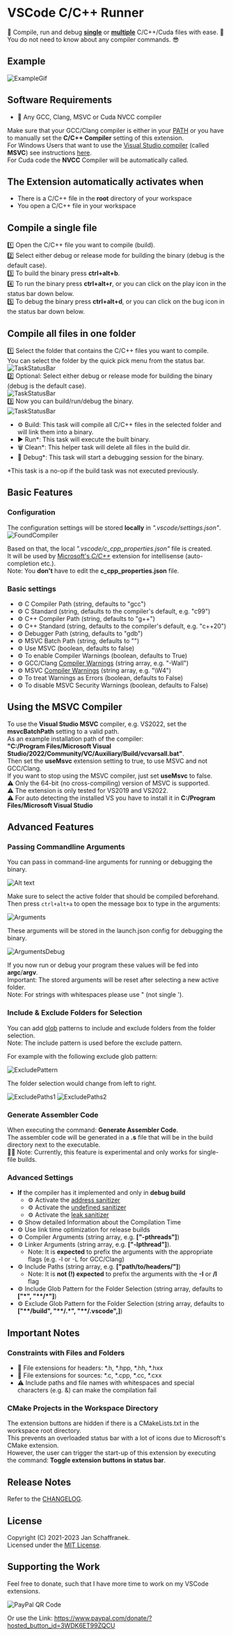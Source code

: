# VSCode C/C++ Runner

🚀 Compile, run and debug [**single**](#compile-a-single-file) or [**multiple**](#compile-all-files-in-one-folder) C/C++/Cuda files with ease. 🚀  
You do not need to know about any compiler commands. 😎

## Example

![ExampleGif](./media/ExecuteTasks.gif?raw=true)

## Software Requirements

- 🔧 Any GCC, Clang, MSVC or Cuda NVCC compiler

Make sure that your GCC/Clang compiler is either in your [PATH](https://superuser.com/a/284351) or you have to manually set the **C/C++ Compiler** setting of this extension.  
For Windows Users that want to use the [Visual Studio compiler](https://visualstudio.microsoft.com/) (called **MSVC**) see instructions [here](#using-the-msvc-compiler).  
For Cuda code the **NVCC** Compiler will be automatically called.

## The Extension automatically activates when

- There is a C/C++ file in the **root** directory of your workspace
- You open a C/C++ file in your workspace

## Compile a single file

1️⃣ Open the C/C++ file you want to compile (build).  
2️⃣ Select either debug or release mode for building the binary (debug is the default case).  
3️⃣ To build the binary press **ctrl+alt+b**.  
4️⃣ To run the binary press **ctrl+alt+r**, or you can click on the play icon in the status bar down below.  
5️⃣ To debug the binary press **ctrl+alt+d**, or you can click on the bug icon in the status bar down below.  

## Compile all files in one folder

1️⃣ Select the folder that contains the C/C++ files you want to compile.  
You can select the folder by the quick pick menu from the status bar.  
![TaskStatusBar](./media/FolderStatusBar.png)  
2️⃣ Optional: Select either debug or release mode for building the binary (debug is the default case).  
![TaskStatusBar](./media/ModeStatusBar.png)  
3️⃣ Now you can build/run/debug the binary.  
![TaskStatusBar](./media/TaskStatusBar.png)

- ⚙️ Build: This task will compile all C/C++ files in the selected folder and will link them into a binary.  
- ▶️ Run*: This task will execute the built binary.  
- 🗑️ Clean*: This helper task will delete all files in the build dir.
- 🐞 Debug*: This task will start a debugging session for the binary.  

*This task is a no-op if the build task was not executed previously.

## Basic Features

### Configuration

The configuration settings will be stored **locally** in *".vscode/settings.json"*.  
![FoundCompiler](./media/Settings.png)  

Based on that, the local *".vscode/c_cpp_properties.json"* file is created.  
It will be used by [Microsoft's *C/C++*](https://code.visualstudio.com/docs/cpp/c-cpp-properties-schema-reference) extension for intellisense (auto-completion etc.).  
Note: You **don't** have to edit the **c_cpp_properties.json** file.  

### Basic settings

- ⚙️ C Compiler Path (string, defaults to \"gcc\")
- ⚙️ C Standard (string, defaults to the compiler's default, e.g. "c99")
- ⚙️ C++ Compiler Path (string, defaults to \"g++\")
- ⚙️ C++ Standard (string, defaults to the compiler's default, e.g. "c++20")
- ⚙️ Debugger Path (string, defaults to \"gdb\")
- ⚙️ MSVC Batch Path (string, defaults to \"\")
- ⚙️ Use MSVC (boolean, defaults to false)
- ⚙️ To enable Compiler Warnings (boolean, defaults to True)
- ⚙️ GCC/Clang [Compiler Warnings](https://clang.llvm.org/docs/DiagnosticsReference.html) (string array, e.g. "-Wall")
- ⚙️ MSVC [Compiler Warnings](https://learn.microsoft.com/en-us/cpp/error-messages/compiler-warnings/compiler-warnings-by-compiler-version?view=msvc-170) (string array, e.g. "\W4")
- ⚙️ To treat Warnings as Errors (boolean, defaults to False)
- ⚙️ To disable MSVC Security Warnings (boolean, defaults to False)

## Using the MSVC Compiler

To use the **Visual Studio MSVC** compiler, e.g. VS2022, set the **msvcBatchPath** setting to a valid path.  
As an example installation path of the compiler:  
**"C:/Program Files/Microsoft Visual Studio/2022/Community/VC/Auxiliary/Build/vcvarsall.bat"**.  
Then set the **useMsvc** extension setting to true, to use MSVC and not GCC/Clang.  
If you want to stop using the MSVC compiler, just set **useMsvc** to false.  
⚠️ Only the 64-bit (no cross-compiling) version of MSVC is supported.  
⚠️ The extension is only tested for VS2019 and VS2022.  
⚠️ For auto detecting the installed VS you have to install it in **C:/Program Files/Microsoft Visual Studio**

## Advanced Features

### Passing Commandline Arguments

You can pass in command-line arguments for running or debugging the binary.  

![Alt text](./media/cmdArgs.png)

Make sure to select the active folder that should be compiled beforehand.  
Then press `ctrl+alt+a` to open the message box to type in the arguments:

![Arguments](./media/arguments.png)

These arguments will be stored in the launch.json config for debugging the binary.  

![ArgumentsDebug](./media/argumentsDebug.png)

If you now run or debug your program these values will be fed into **argc**/**argv**.  
Important: The stored arguments will be reset after selecting a new active folder.  
Note: For strings with whitespaces please use \" (not single \').

### Include & Exclude Folders for Selection

You can add [glob](https://en.wikipedia.org/wiki/Glob_(programming)#Syntax) patterns to include and exclude folders from the folder selection.  
Note: The include pattern is used before the exclude pattern.

For example with the following exclude glob pattern:

![ExcludePattern](./media/excludePattern.png)

The folder selection would change from left to right.

![ExcludePaths1](./media/excludePaths1.png)
![ExcludePaths2](./media/excludePaths2.png)

### Generate Assembler Code

When executing the command: **Generate Assembler Code**.  
The assembler code will be generated in a **.s** file that will be in the build directory next to the executable.  
👷🏻 Note: Currently, this feature is experimental and only works for single-file builds.  

### Advanced Settings

- **If** the compiler has it implemented and only in **debug build**
  - ⚙️ Activate the [address sanitizer](https://clang.llvm.org/docs/AddressSanitizer.html)
  - ⚙️ Activate the [undefined sanitizer](https://clang.llvm.org/docs/UndefinedBehaviorSanitizer.html)
  - ⚙️ Activate the [leak sanitizer](https://clang.llvm.org/docs/LeakSanitizer.html)
- ⚙️ Show detailed Information about the Compilation Time
- ⚙️ Use link time optimization for release builds
- ⚙️ Compiler Arguments (string array, e.g. **\[\"-pthreads\"\]**)
- ⚙️ Linker Arguments (string array, e.g. **\[\"-lpthread\"\]**).
  - Note: It is **expected** to prefix the arguments with the appropriate flags (e.g. -l or -L for GCC/Clang)
- ⚙️ Include Paths (string array, e.g. **\[\"path/to/headers/\"\]**)
  - Note: It is **not (!) expected** to prefix the arguments with the **-I** or **/I** flag
- ⚙️ Include Glob Pattern for the Folder Selection (string array, defaults to **["\*", "\*\*/\*"]**)
- ⚙️ Exclude Glob Pattern for the Folder Selection (string array, defaults to **["\*\*/build", "\*\*/.\*", "\*\*/.vscode",]**)

## Important Notes

### Constraints with Files and Folders

- 📝 File extensions for headers: \*.h, \*.hpp, \*.hh, \*.hxx
- 📝 File extensions for sources: \*.c, \*.cpp, \*.cc, \*.cxx
- ⚠️ Include paths and file names with whitespaces and special characters (e.g. &) can make the compilation fail

### CMake Projects in the Workspace Directory

The extension buttons are hidden if there is a CMakeLists.txt in the workspace root directory.  
This prevents an overloaded status bar with a lot of icons due to Microsoft's CMake extension.  
However, the user can trigger the start-up of this extension by executing the command: **Toggle extension buttons in status bar**.

## Release Notes

Refer to the [CHANGELOG](CHANGELOG.md).

## License

Copyright (C) 2021-2023 Jan Schaffranek.  
Licensed under the [MIT License](LICENSE).

## Supporting the Work

Feel free to donate, such that I have more time to work on my VSCode extension*s*.

![PayPal QR Code](./media/QR-Code.png)

Or use the Link: <https://www.paypal.com/donate/?hosted_button_id=3WDK6ET99ZQCU>
